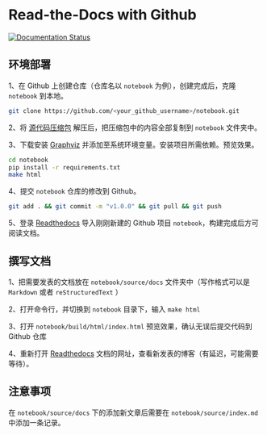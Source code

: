 # Read-the-Docs with Github

[![Documentation Status](https://readthedocs.org/projects/zhyantao/badge/?version=latest)](https://zhyantao.readthedocs.io/zh_CN/latest/?badge=latest)

## 环境部署

1、在 Github 上创建仓库（仓库名以 `notebook` 为例），创建完成后，克隆 `notebook` 到本地。

```bash
git clone https://github.com/<your_github_username>/notebook.git
```

2、将 [源代码压缩包](https://github.com/zhyantao/readthedocs-with-github/archive/refs/heads/master.zip) 解压后，把压缩包中的内容全部复制到 `notebook` 文件夹中。

3、下载安装 [Graphviz](https://graphviz.org/) 并添加至系统环境变量。安装项目所需依赖。预览效果。

```bash
cd notebook
pip install -r requirements.txt
make html
```

4、提交 `notebook` 仓库的修改到 Github。

```bash
git add . && git commit -m "v1.0.0" && git pull && git push
```

5、登录 [Readthedocs](https://readthedocs.org/) 导入刚刚新建的 Github 项目 `notebook`，构建完成后方可阅读文档。

## 撰写文档

1、把需要发表的文档放在 `notebook/source/docs` 文件夹中（写作格式可以是 `Markdown` 或者 `reStructuredText` ）

2、打开命令行，并切换到 `notebook` 目录下，输入 `make html`

3、打开 `notebook/build/html/index.html` 预览效果，确认无误后提交代码到 Github 仓库

4、重新打开 [Readthedocs](https://readthedocs.org/) 文档的网址，查看新发表的博客（有延迟，可能需要等待）。

## 注意事项

在 `notebook/source/docs` 下的添加新文章后需要在 `notebook/source/index.md` 中添加一条记录。

